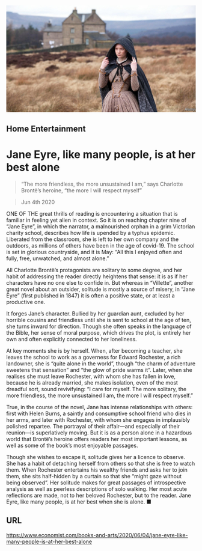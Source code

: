 ![](./images/20200606_BKP502_0.jpg)

## Home Entertainment

# Jane Eyre, like many people, is at her best alone

> “The more friendless, the more unsustained I am,” says Charlotte Brontë’s heroine, “the more I will respect myself”

> Jun 4th 2020

ONE OF THE great thrills of reading is encountering a situation that is familiar in feeling yet alien in context. So it is on reaching chapter nine of “Jane Eyre”, in which the narrator, a malnourished orphan in a grim Victorian charity school, describes how life is upended by a typhus epidemic. Liberated from the classroom, she is left to her own company and the outdoors, as millions of others have been in the age of covid-19. The school is set in glorious countryside, and it is May: “All this I enjoyed often and fully, free, unwatched, and almost alone.”

All Charlotte Brontë’s protagonists are solitary to some degree, and her habit of addressing the reader directly heightens that sense: it is as if her characters have no one else to confide in. But whereas in “Villette”, another great novel about an outsider, solitude is mostly a source of misery, in “Jane Eyre” (first published in 1847) it is often a positive state, or at least a productive one.

It forges Jane’s character. Bullied by her guardian aunt, excluded by her horrible cousins and friendless until she is sent to school at the age of ten, she turns inward for direction. Though she often speaks in the language of the Bible, her sense of moral purpose, which drives the plot, is entirely her own and often explicitly connected to her loneliness.

At key moments she is by herself. When, after becoming a teacher, she leaves the school to work as a governess for Edward Rochester, a rich landowner, she is “quite alone in the world”, though “the charm of adventure sweetens that sensation” and “the glow of pride warms it”. Later, when she realises she must leave Rochester, with whom she has fallen in love, because he is already married, she makes isolation, even of the most dreadful sort, sound revivifying: “I care for myself. The more solitary, the more friendless, the more unsustained I am, the more I will respect myself.”

True, in the course of the novel, Jane has intense relationships with others: first with Helen Burns, a saintly and consumptive school friend who dies in her arms, and later with Rochester, with whom she engages in implausibly polished repartee. The portrayal of their affair—and especially of their reunion—is superlatively moving. But it is as a person alone in a hazardous world that Brontë’s heroine offers readers her most important lessons, as well as some of the book’s most enjoyable passages.

Though she wishes to escape it, solitude gives her a licence to observe. She has a habit of detaching herself from others so that she is free to watch them. When Rochester entertains his wealthy friends and asks her to join them, she sits half-hidden by a curtain so that she “might gaze without being observed”. Her solitude makes for great passages of introspective analysis as well as peerless descriptions of solo walking. Her most acute reflections are made, not to her beloved Rochester, but to the reader. Jane Eyre, like many people, is at her best when she is alone. ■

## URL

https://www.economist.com/books-and-arts/2020/06/04/jane-eyre-like-many-people-is-at-her-best-alone
